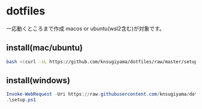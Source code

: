 # dotfiles

一応動くところまで作成
macos or ubuntu(wsl2含む)が対象です。

## install(mac/ubuntu)

```bash
bash <(curl -sL https://github.com/knsugiyama/dotfiles/raw/master/setup.sh)
```

## install(windows)
```ps1
Invoke-WebRequest -Uri https://raw.githubusercontent.com/knsugiyama/dotfiles/master/setup.ps1 -OutFile setup.ps1
.\setup.ps1
```
